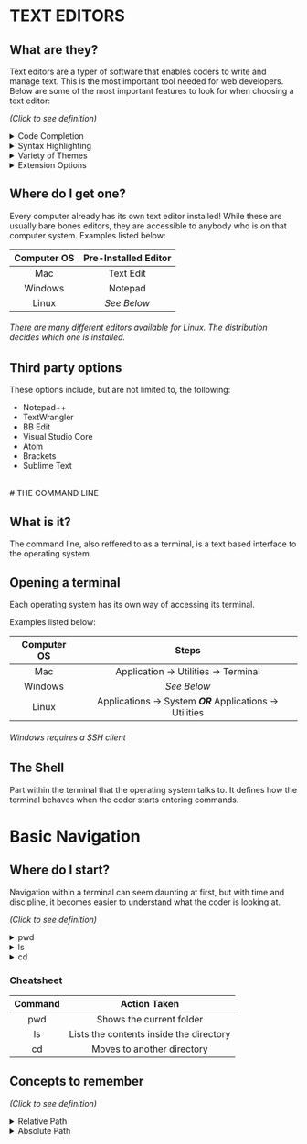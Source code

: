# TEXT EDITORS

## What are they?

Text editors are a typer of software that enables coders to write and manage text. This is the most important tool needed for web developers.
Below are some of the most important features to look for when choosing a text editor:

*(Click to see definition)*

<details>
<summary>Code Completion</summary>
<p>
A feature that helps assist in coding by displying real time options depending on the code your writing. This can save time and avoid the possibility of typos
</p>
</details>

<details>
<summary>Syntax Highlighting</summary>
<p>

> A feature that colorizes the text you write to make it more noticable. Certain types of code can be different than others which can help in discovering errors 

</p>
</details>

<details>
<summary>Variety of Themes</summary>
<p>
A feature that allows the coder to customize the look of the software they are using. This could be background color, text color, or even other aspects of the software
</p>
</details>

<details>
<summary>Extension Options</summary>
<p>
A feature that allows the software to connect with other softwares outside of itself. This allows access to "plugins" which basically improves your current software by giving it additional tools
</p>
</details>

## Where do I get one?

Every computer already has its own text editor installed! While these are usually bare bones editors, they are accessible to anybody who is on that computer system.
Examples listed below:

| Computer OS | Pre-Installed Editor |
|    :---:    |         :---:        |
| Mac         | Text Edit            |
| Windows     | Notepad              |
| Linux       | *See Below*          |


###### There are many different editors available for Linux. The distribution decides which one is installed.


## Third party options

These options include, but are not limited to, the following:

- Notepad++
- TextWrangler
- BB Edit
- Visual Studio Core
- Atom
- Brackets
- Sublime Text

<br>
# THE COMMAND LINE

## What is it?

The command line, also reffered to as a terminal, is a text based interface to the operating system.


## Opening a terminal 

Each operating system has its own way of accessing its terminal.

Examples listed below:

| Computer OS |                          Steps                            |
|    :---:    |                          :---:                            |
| Mac         | Application -> Utilities -> Terminal                      |
| Windows     | *See Below*                                               |
| Linux       | Applications -> System ***OR*** Applications -> Utilities |


###### Windows requires a SSH client


## The Shell

Part within the terminal that the operating system talks to. It defines how the terminal behaves when the coder starts entering commands.


# Basic Navigation

## Where do I start?

Navigation within a terminal can seem daunting at first, but with time and discipline, it becomes easier to understand what the coder is looking at.

*(Click to see definition)*

<details>
<summary>pwd</summary>
<br>
Print Working Directory
</details>

<details>
<summary>ls</summary>
<br>
List
</details>
  
<details>
<summary>cd</summary>
<br>
Change Directory
</details> 


### Cheatsheet

| Command |               Action Taken              |
|  :---:  |                  :---:                  |
| pwd     | Shows the current folder                |
| ls      | Lists the contents inside the directory |
| cd      | Moves to another directory              |


## Concepts to remember

*(Click to see definition)*

<details>
<summary>Relative Path</summary>
<br>
File or directory location that reflects where the coder currently resides in that file system
</details>

<details>
<summary>Absolute Path</summary>
<br>
File or directory location in relation to the file systems root
</details>
